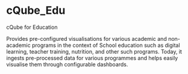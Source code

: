 # cQube_Edu
cQube for Education

Provides pre-configured visualisations for various academic and non-academic programs in the context of School education such as digital learning, teacher training, nutrition, and other such programs. Today, it ingests pre-processed data for various programmes and helps easily visualise them through configurable dashboards.
